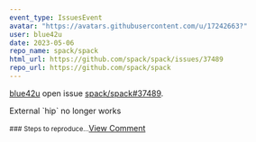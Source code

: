```yaml
---
event_type: IssuesEvent
avatar: "https://avatars.githubusercontent.com/u/17242663?"
user: blue42u
date: 2023-05-06
repo_name: spack/spack
html_url: https://github.com/spack/spack/issues/37489
repo_url: https://github.com/spack/spack
---
```


<a href='https://github.com/blue42u' target='_blank'>blue42u</a> open issue <a href='https://github.com/spack/spack/issues/37489' target='_blank'>spack/spack#37489</a>.

<p>External `hip` no longer works</p><small>### Steps to reproduce...</small><a href='https://github.com/spack/spack/issues/37489' target='_blank'>View Comment</a>